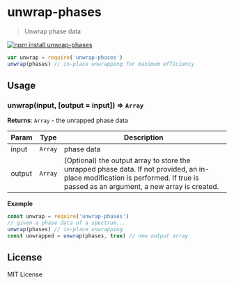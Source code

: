 # unwrap-phases

> Unwrap phase data

[![npm install unwrap-phases](https://nodei.co/npm/unwrap-phases.png?mini=true)](https://npmjs.org/package/unwrap-phases/)



```js
var unwrap = require('unwrap-phases')
unwrap(phases) // in-place unwrapping for maximum efficiency
```


## Usage

### unwrap(input, [output = input]) ⇒ <code>Array</code>


**Returns**: <code>Array</code> - the unrapped phase data

| Param | Type | Description |
| --- | --- | --- |
| input | <code>Array</code> | phase data |
| output | <code>Array</code> | (Optional) the output array to store the unrapped phase data. If not provided, an in-place modification is performed. If true is passed as an argument, a new array is created. |

**Example**  
```js
const unwrap = require('unwrap-phases')
// given a phase data of a spectrum...
unwrap(phases) // in-place unwrapping
const unwrapped = unwrap(phases, true) // new output array
```

## License

MIT License
